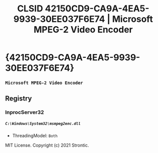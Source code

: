 ﻿---
title: "CLSID 42150CD9-CA9A-4EA5-9939-30EE037F6E74 | Microsoft MPEG-2 Video Encoder"
excerpt: What is COM-Object CLSID 42150CD9-CA9A-4EA5-9939-30EE037F6E74?
---

# {42150CD9-CA9A-4EA5-9939-30EE037F6E74}

### `Microsoft MPEG-2 Video Encoder`

## Registry


### InprocServer32

##### `C:\Windows\System32\msmpeg2enc.dll`
* ThreadingModel: `Both`

MIT License. Copyright (c) 2021 Strontic.



